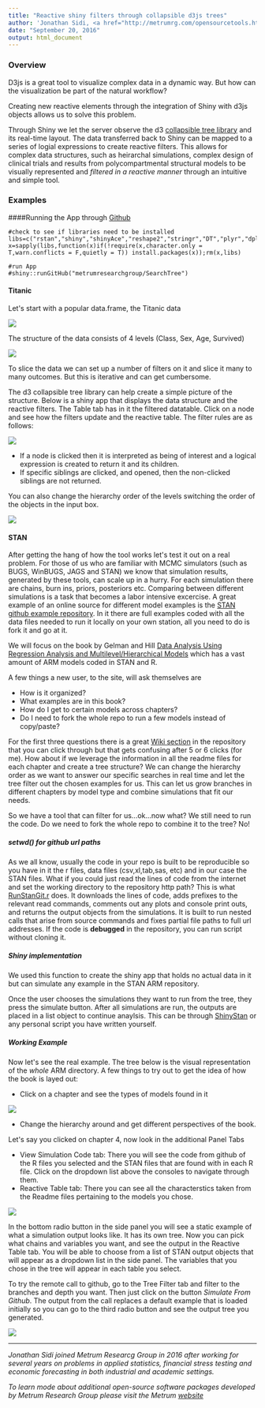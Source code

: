 ```yaml
---
title: "Reactive shiny filters through collapsible d3js trees"
author: 'Jonathan Sidi, <a href="http://metrumrg.com/opensourcetools.html" target="_blank">Metrum Research Group</a>'
date: "September 20, 2016"
output: html_document
---
```


### Overview
D3js is a great tool to visualize complex data in a dynamic way. But how can the visualization be part of the natural workflow? 

Creating new reactive elements through the integration of Shiny with d3js objects allows us to solve this problem.

Through Shiny we let the server observe the d3 <a href="https://bl.ocks.org/mbostock/4339083" target="_blank">collapsible tree library</a>  and its real-time layout. The data transferred  back to Shiny can be mapped to a series of logial expressions to create reactive filters. This allows for complex data structures, such as heirarchal simulations, complex design of clinical trials and results from polycompartmental structural models to be visually represented and *filtered in a reactive manner* through an intuitive and simple tool.

### Examples

####Running the App through <a href="https://github.com/metrumresearchgroup/SearchTree" target="_blank">Github</a>
```
#check to see if libraries need to be installed
libs=c("rstan","shiny","shinyAce","reshape2","stringr","DT","plyr","dplyr")
x=sapply(libs,function(x)if(!require(x,character.only = T,warn.conflicts = F,quietly = T)) install.packages(x));rm(x,libs)

#run App
#shiny::runGitHub("metrumresearchgroup/SearchTree")
```

#### Titanic
Let's start with a popular data.frame, the Titanic data

<a href="https://raw.githubusercontent.com/metrumresearchgroup/SearchTree/master/www/rbloggersGifs/TitanicDF.png" target="_blank">![](https://raw.githubusercontent.com/metrumresearchgroup/SearchTree/master/www/rbloggersGifs/TitanicDF.png)</a>

The structure of the data consists of 4 levels (Class, Sex, Age, Survived)

<a href="https://raw.githubusercontent.com/metrumresearchgroup/SearchTree/master/www/rbloggersGifs/TitanicList.png" target="_blank">![](https://raw.githubusercontent.com/metrumresearchgroup/SearchTree/master/www/rbloggersGifs/TitanicList.png)</a>


To slice the data we can set up a number of filters on it and slice it many to many outcomes. But this is iterative and can get cumbersome.

The d3 collapsible tree library can help create a simple picture of the structure. Below is a shiny app that displays the data structure and the reactive filters. The Table tab has in it the filtered datatable. Click on a node and see how the filters update and the reactive table. The filter rules are as follows:

<a href="http://metrumrg.com/blog/2016/10/reactive-shiny-d3js-trees.html" target="_blank">![](https://raw.githubusercontent.com/metrumresearchgroup/SearchTree/master/www/rbloggersGifs/TreeIntro.gif)</a>

  - If a node is clicked then it is interpreted as being of interest and a logical expression is created to return it and its children.
  - If specific siblings are clicked, and opened, then the non-clicked siblings are not returned.

You can also change the hierarchy order of the levels switching the order of the objects in the input box. 

<a href="http://metrumrg.com/blog/2016/10/reactive-shiny-d3js-trees.html" target="_blank">![](https://raw.githubusercontent.com/metrumresearchgroup/SearchTree/master/www/rbloggersGifs/TreeMoveHeirarchy.gif)</a>


#### STAN
After getting the hang of how the tool works let's test it out on a real problem. For those of us who are familiar with MCMC simulators (such as BUGS, WinBUGS, JAGS and STAN) we know that simulation results, generated by these tools, can scale up in a hurry. For each simulation there are chains, burn ins, priors, posteriors etc. Comparing between different simulations is a task that becomes a labor intensive excercise. A great example of an online source for different model examples is the  <a href="https://github.com/stan-dev/example-models" target="_blank">STAN github example repository</a>. In it there are full examples coded with all the data files needed to run it locally on your own station, all you need to do is fork it and go at it. 

We will focus on the book by Gelman and Hill  <a href="http://www.stat.columbia.edu/~gelman/arm/" target="_blank">Data Analysis Using Regression Analysis and Multilevel/Hierarchical Models</a> which has a vast amount of ARM models coded in STAN and R. 

A few things a new user, to the site, will ask themselves are

- How is it organized? 
- What examples are in this book?
- How do I get to certain models across chapters?
- Do I need to fork the whole repo to run a few models instead of copy/paste?

For the first three questions there is a great  <a href="https://github.com/stan-dev/example-models/wiki/ARM-Models" target="_blank">Wiki section</a> in the repository that you can click through but that gets confusing after 5 or 6 clicks (for me). How about if we leverage the information in all the readme files for each chapter and create a tree structure? We can change the hierarchy order as we want to answer our specific searches in real time and let the tree filter out the chosen examples for us. This can let us grow branches in different chapters by model type and combine simulations that fit our needs. 

So we have a tool that can filter for us...ok...now what? We still need to run the code. Do we need to fork the whole repo to combine it to the tree? No!

##### setwd() for github url paths
As we all know, usually the code in your repo is built to be reproducible so you have in it the r files, data files (csv,xl,tab,sas, etc) and in our case the STAN files. What if you could just read the lines of code from the internet and set the working directory to the repository http path? This is what  <a href="https://github.com/metrumresearchgroup/SearchTree/blob/master/www/functions/RunStanGit.r" target="_blank">RunStanGit.r</a> does. It downloads the lines of code, adds prefixes to the relevant read commands, comments out any plots and console print outs, and returns the output objects from the simulations. It is built to run nested calls that arise from source commands and fixes partial file paths to full url addresses. If the code is **debugged** in the repository, you can run script without cloning it. 

##### Shiny implementation
We used this function to create the shiny app that holds no actual data in it but can simulate any example in the STAN ARM repository.

Once the user chooses the simulations they want to run from the tree, they press the simulate button. After all simulations are run, the outputs are placed in a list object to continue anaylsis. This can be through <a href="http://mc-stan.org/interfaces/shinystan" target="_blank">ShinyStan</a> or any personal script you have written yourself.

##### Working Example
Now let's see the real example. The tree below is the visual representation of the *whole* ARM directory. A few things to try out to get the idea of how the book is layed out:

  - Click on a chapter and see the types of models found in it
  
  <a href="http://metrumrg.com/blog/2016/10/reactive-shiny-d3js-trees.html" target="_blank">![](https://raw.githubusercontent.com/metrumresearchgroup/SearchTree/master/www/rbloggersGifs/STANIntro.gif)</a>
    
  
  - Change the hierarchy around and get different perspectives of the book. 
  
  Let's say you clicked on chapter 4, now look in the additional Panel Tabs
  
  - View Simulation Code tab: There you will see the code from github of the R files you selected and the STAN files that are found with in each R file. Click on the dropdown list above the consoles to navigate through them. 
  - Reactive Table tab: There you can see all the characterstics taken from the Readme files pertaining to the models you chose. 

  <a href="http://metrumrg.com/blog/2016/10/reactive-shiny-d3js-trees.html" target="_blank">![](https://raw.githubusercontent.com/metrumresearchgroup/SearchTree/master/www/rbloggersGifs/STANcode.gif)</a>


In the bottom radio button in the side panel you will see a static example of what a simulation output looks like. It has its own tree. Now you can pick what chains and variables you want, and see the output in the Reactive Table tab. You will be able to choose from a list of STAN output objects that will appear as a dropdown list in the side panel. The variables that you chose in the tree will appear in each table you select.

To try the remote call to github, go to the Tree Filter tab and filter to the branches and depth you want. Then just click on the button *Simulate From Github*. The output from the call replaces a default example that is loaded initially so you can go to the third radio button and see the output tree you generated. 

  <a href="http://metrumrg.com/blog/2016/10/reactive-shiny-d3js-trees.html" target="_blank">![](https://raw.githubusercontent.com/metrumresearchgroup/SearchTree/master/www/rbloggersGifs/STANrun.gif)</a>

***

*Jonathan Sidi joined Metrum Researcg Group in 2016 after working for several years
on problems in applied statistics, financial stress testing and economic forecasting in both
industrial and academic settings.*

*To learn mode about additional open-source software packages developed by Metrum Research Group please visit the Metrum   <a href="http://metrumrg.com/opensourcetools.html" target="_blank">website</a>*